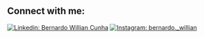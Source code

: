 ## Connect with me:

[![Linkedin: Bernardo Willian Cunha](https://img.shields.io/badge/-bernardo-willian-cunha-blue?style=flat-square&logo=Linkedin&logoColor=white&link=https://www.linkedin.com/in/bernardo-willian-cunha/)](https://www.linkedin.com/in/bernardo-willian-cunha/)
[![Instagram: bernardo._willian](https://img.shields.io/badge/-bernardo._willian-%23E4405F?style=flat-square&logo=Instagram&logoColor=white&link=https://www.instagram.com/bernardo._willian/)](https://www.instagram.com/bernardo._willian/)
